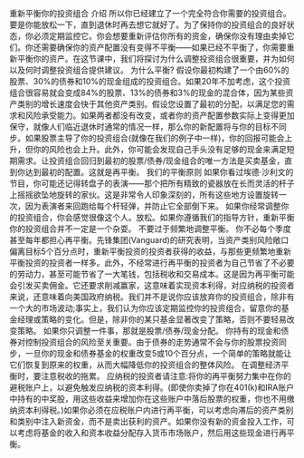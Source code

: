 重新平衡你的投资组合
介绍
所以你已经建立了一个完全符合你需要的投资组合。要是你能放松一下，直到退休时再去想它就好了。为了保持你的投资组合的良好状态，你必须定期监控它。你会想要重新评估你所有的资金，确保你没有理由卖掉它们。你还需要确保你的资产配置没有变得不平衡——如果已经不平衡了，你需要重新平衡你的资产。在这节课中，我们将探讨为什么调整投资组合很重要，并为如何以及何时调整投资组合提供建议。
为什么平衡?
假设你最初构建了一个由60%的股票、30%的债券和10%的现金组成的投资组合。如果20年不加考虑，这个投资组合很容易就会变成84%的股票、13%的债券和3%的现金的混合体，因为某些资产类别的增长速度会快于其他资产类别。假设您设置了最初的分配，以满足您的需求和风险承受能力。如果两者都没有改变，或者你的资产配置参数实际上变得更加保守，就像人们临近退休时通常的情况一样，那么你的新配置将与你的目标不同步。如果股票主导了你的投资组合(就像在我们的例子中一样)，你的回报可能会上升，但你的风险也会上升。此外，你可能会发现自己手头没有足够的现金来满足短期需求。让投资组合回归到最初的股票/债券/现金组合的唯一方法是买卖基金，直到你达到最初的配置。这就是再平衡。
我们的平衡原则
如果你看过埃德·沙利文的节目，你可能还记得转盘子的表演——那个把所有精致的瓷器放在长而灵活的杆子上摇摇欲坠地旋转的家伙。这是非常令人印象深刻的，所有这些地方设置旋转一次，因为表演者来回跑给每个杆轻弹，并防止它全部倒下来。
如果你经常调整你的投资组合，你会感觉很像这个人。放松。如果你遵循我们的指导方针，重新平衡你的投资组合并不一定是一个杂耍。
不要过于频繁地调整平衡。
你不必每个季度甚至每年都担心再平衡。先锋集团(Vanguard)的研究表明，当资产类别风险敞口偏离目标5个百分点时，重新平衡投资的投资者获得的收益，与那些更频繁地重新平衡投资的投资者一样多。此外，不经常进行再平衡的投资者为自己节省了不必要的劳动力，甚至可能节省了一大笔钱，包括税收和交易成本。这是因为再平衡可能会引发买卖佣金。它还要求削减赢家，这意味着实现资本利得，对应纳税的投资者来说，还意味着向美国政府纳税。我们并不是说你应该放弃你的投资组合，除非有一个大的市场波动;事实上，我们认为你应该定期监控你的投资组合，留意你的基金经理或策略的变化。但是，除非你的某只基金显著改变了策略，否则不要轻易改变策略。
如果你只调整一件事，那就是股票/债券/现金分配。
你持有的现金和债券对控制投资组合的风险至关重要。由于债券的走势通常不会与你的股票投资同步，一旦你的现金和债券基金的权重改变5或10个百分点，一个简单的策略就能让它们恢复到原来的权重，从而大幅降低你的投资组合的整体风险。
在调整经济平衡时，要注意税收的拖累。
应纳税的投资者请注意:将你的再平衡努力集中在你的避税账户上，以避免触发应纳税的资本利得。(即使你卖掉了你在401(k)和IRA账户中持有的中奖股，用这些收益来增加你在这些账户中落后股票的权重，你也不用缴纳资本利得税。)如果你必须在应税账户内进行再平衡，可以考虑向滞后的资产类别和类别中注入新资金，而不是卖出获利的资产。如果你没有新的资金投入工作，可以考虑将基金的收入和资本收益分配存入货币市场账户，然后用这些现金进行再平衡。
